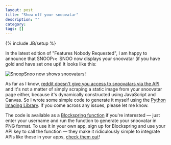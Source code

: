```yaml
---
layout: post
title: "Show off your snoovatar"
description: ""
category: 
tags: []
---
```

{% include JB/setup %}

In the latest edition of "Features Nobody Requested", I am happy to announce that <span class="logo logo-small">SNOOP<img src="{{ ASSET_PATH }}snoopsnoo/img/logo_sm.png" alt="(SnoopSnoo Logo)" width="21" height="10">SNOO</span> now displays your snoovatar (if you have gold and have set one up)! It looks like this:

![SnoopSnoo now shows snoovatars!](https://i.imgur.com/OL5bvL1.png)

As far as I know, [reddit doesn't give you access to snoovatars via the API](https://www.reddit.com/r/blog/comments/2rnf1z/create_your_own_reddit_alien_avatar_with_reddit/cnhgy57) and it's not a matter of simply scraping a static image from your snoovatar page either, because it's dynamically constructed using JavaScript and Canvas. So I wrote some simple code to generate it myself using the [Python Imaging Library](https://en.wikipedia.org/wiki/Python_Imaging_Library). If you come across any issues, please let me know.

The code is available as a [Blockspring function](https://api.blockspring.com/orionmelt/99cd0d8656e4608468d6b1c7e18ce4de) if you're interested &mdash; just enter your username and run the function to generate your snoovatar in PNG format. To use it in your own app, sign up for Blockspring and use your API key to call the function &mdash; they make it ridiculously simple to integrate APIs like these in your apps, [check them out](https://www.blockspring.com/)!